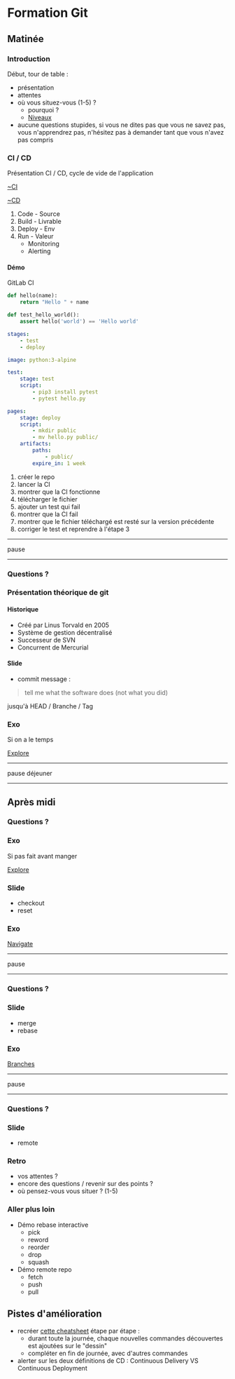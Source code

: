 # Formation Git

## Matinée

### Introduction

Début, tour de table :

* présentation
* attentes
* où vous situez-vous (1-5) ?
  * pourquoi ?
  * [Niveaux](./niveaux.md)
* aucune questions stupides, si vous ne dites pas que vous ne savez pas, vous n'apprendrez pas, n'hésitez pas à demander tant que vous n'avez pas compris

### CI / CD

Présentation CI / CD, cycle de vide de l'application

[~CI](https://landscape.cncf.io/category=continuous-integration-delivery&format=card-mode&grouping=category)

[~CD](https://landscape.cncf.io/category=automation-configuration&format=card-mode&grouping=category)

1. Code - Source
2. Build - Livrable
3. Deploy - Env
4. Run - Valeur
    * Monitoring
    * Alerting

#### Démo

GitLab CI

```python
def hello(name):
    return "Hello " + name

def test_hello_world():
    assert hello('world') == 'Hello world'
```

```yaml
stages:
    - test
    - deploy

image: python:3-alpine

test:
    stage: test
    script:
        - pip3 install pytest
        - pytest hello.py

pages:
    stage: deploy
    script:
        - mkdir public
        - mv hello.py public/
    artifacts:
        paths:
            - public/
        expire_in: 1 week
```

1. créer le repo
2. lancer la CI
3. montrer que la CI fonctionne
4. télécharger le fichier
5. ajouter un test qui fail
6. montrer que la CI fail
7. montrer que le fichier téléchargé est resté sur la version précédente
8. corriger le test et reprendre à l'étape 3

---

pause

---

### Questions ?

### Présentation théorique de git

#### Historique

* Créé par Linus Torvald en 2005
* Système de gestion décentralisé
* Successeur de SVN
* Concurrent de Mercurial

#### Slide

* commit message :

> tell me what the software does (not what you did)

jusqu'à HEAD / Branche / Tag

### Exo

Si on a le temps

[Explore](https://github.com/gobinax/git-formation/tree/master/exercices/1.2-explore)

---

pause déjeuner

---

## Après midi

### Questions ?

### Exo

Si pas fait avant manger

[Explore](https://github.com/gobinax/git-formation/tree/master/exercices/1.2-explore)

### Slide

* checkout
* reset

### Exo

[Navigate](https://github.com/gobinax/git-formation/tree/master/exercices/1.3-navigate)

---

pause

---

### Questions ?

### Slide

* merge
* rebase

### Exo

[Branches](https://github.com/gobinax/git-formation/tree/master/exercices/1.4-branches)

---

pause

---

### Questions ?

### Slide

* remote

### Retro

* vos attentes ?
* encore des questions / revenir sur des points ?
* où pensez-vous vous situer ? (1-5)

### Aller plus loin

* Démo rebase interactive
  * pick
  * reword
  * reorder
  * drop
  * squash
* Démo remote repo
  * fetch
  * push
  * pull


## Pistes d'amélioration

* recréer [cette cheatsheet](http://www.ndpsoftware.com/git-cheatsheet.html) étape par étape :
    * durant toute la journée, chaque nouvelles commandes découvertes est ajoutées sur le "dessin"
    * compléter en fin de journée, avec d'autres commandes
* alerter sur les deux définitions de CD : Continuous Delivery VS Continuous Deployment
